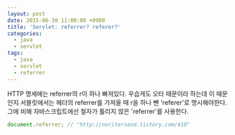 ```yaml
---
layout: post
date: 2015-06-30 11:00:00 +0900
title: 'Servlet: referrer? referer?'
categories:
  - java
  - servlet
tags:
  - java
  - servlet
  - referrer
---
```


HTTP 명세에는 referrer의 r이 하나 빠져있다. 우습게도 오타 때문이라 하는데 이 때문인지 서블릿에서는 헤더의 referrer를 가져올 때 r을 하나 뺀 'referer'로 명시해야한다. 그에 비해 자바스크립트에선 철자가 틀리지 않은 'referrer'를 사용한다.

```js
document.referrer; // "http://noritersand.tistory.com/410"
```
